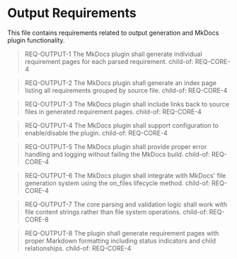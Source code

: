# Output Requirements

This file contains requirements related to output generation and MkDocs plugin functionality.

> REQ-OUTPUT-1
> The MkDocs plugin shall generate individual requirement pages for each parsed requirement.
> child-of: REQ-CORE-4

> REQ-OUTPUT-2
> The MkDocs plugin shall generate an index page listing all requirements grouped by source file.
> child-of: REQ-CORE-4

> REQ-OUTPUT-3
> The MkDocs plugin shall include links back to source files in generated requirement pages.
> child-of: REQ-CORE-4

> REQ-OUTPUT-4
> The MkDocs plugin shall support configuration to enable/disable the plugin.
> child-of: REQ-CORE-4

> REQ-OUTPUT-5
> The MkDocs plugin shall provide proper error handling and logging without failing the MkDocs build.
> child-of: REQ-CORE-4

> REQ-OUTPUT-6
> The MkDocs plugin shall integrate with MkDocs' file generation system using the on_files lifecycle method.
> child-of: REQ-CORE-4

> REQ-OUTPUT-7
> The core parsing and validation logic shall work with file content strings rather than file system operations.
> child-of: REQ-CORE-8

> REQ-OUTPUT-8
> The plugin shall generate requirement pages with proper Markdown formatting including status indicators and child relationships.
> child-of: REQ-CORE-4 